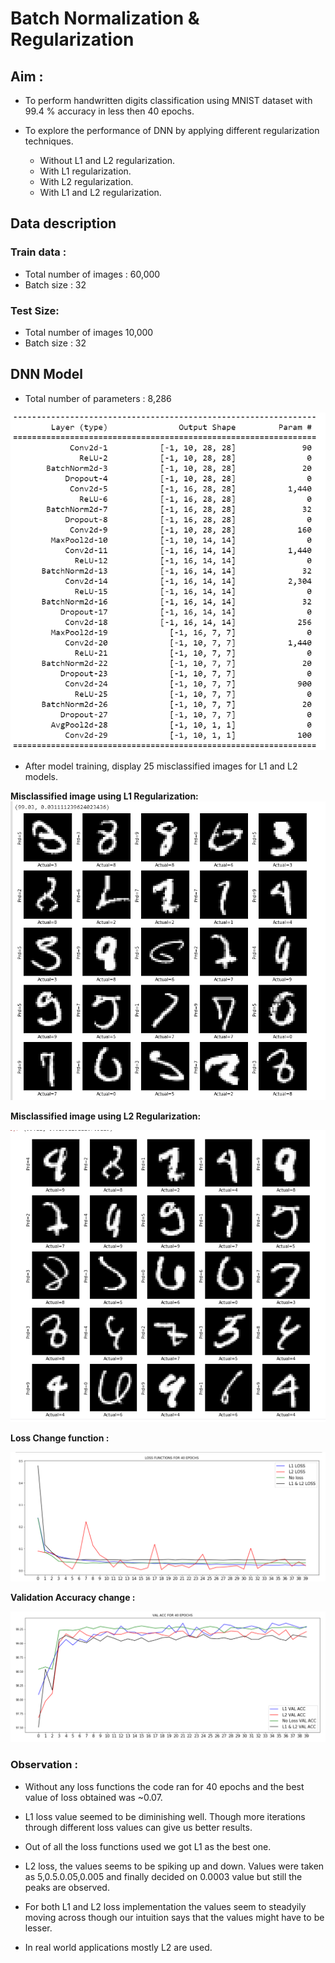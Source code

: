 # Batch Normalization & Regularization

## Aim :

* To perform handwritten digits classification using MNIST dataset with 99.4 % accuracy in less then 40 epochs.
* To explore the performance of DNN by applying different regularization techniques. 

  - Without L1 and L2 regularization.
  - With L1 regularization.
  - With L2 regularization.
  - With L1 and L2 regularization.
  
## Data description
### Train data :
  - Total number of images : 60,000
  - Batch size : 32
  
### Test Size:
  - Total number of images  10,000
  - Batch size : 32

## DNN Model
  - Total number of parameters : 8,286
  
![Model](https://github.com/Noopuragr/EVA4/blob/master/S6/S6_model.PNG)

* After model training, display 25 misclassified images for L1 and L2 models.

**Misclassified image using L1 Regularization:**
![L1](https://github.com/Noopuragr/EVA4/blob/master/S6/L1.PNG)

**Misclassified image using L2 Regularization:**

![L2](https://github.com/Noopuragr/EVA4/blob/master/S6/L2.PNG)

**Loss Change function :**

![Loss function](https://github.com/Noopuragr/EVA4/blob/master/S6/loss_function.PNG)
 
 **Validation Accuracy change :**
 
 ![Accuracy](https://github.com/Noopuragr/EVA4/blob/master/S6/val_acc.PNG)
 
### Observation : 




- Without any loss functions the code ran for 40 epochs and the best value of loss obtained was ~0.07.

- L1 loss value seemed to be diminishing well. Though more iterations through different loss values can give us better results.

- Out of all the loss functions used we got L1 as the best one.

- L2 loss, the values seems to be spiking up and down. Values were taken as 5,0.5.0.05,0.005 and finally decided on 0.0003 value but still the peaks are observed.

- For both L1 and L2 loss implementation the values seem to steadyily moving across though our intuition says that the values might have to be lesser.

- In real world applications mostly L2 are used. 
